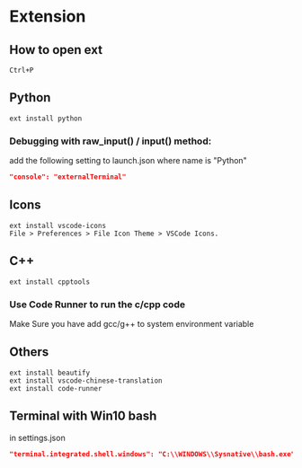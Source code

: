# Extension
## How to open ext
```
Ctrl+P
```
## Python
```
ext install python
```
### Debugging with raw_input() / input() method:
add the following setting to launch.json where name is "Python"
```json
"console": "externalTerminal"
```
## Icons
```
ext install vscode-icons
File > Preferences > File Icon Theme > VSCode Icons.
```

## C++
```
ext install cpptools
```
### Use Code Runner to run the c/cpp code
Make Sure you have add gcc/g++ to system environment variable  

## Others
```
ext install beautify
ext install vscode-chinese-translation
ext install code-runner
```

## Terminal with Win10 bash
in settings.json
```json
"terminal.integrated.shell.windows": "C:\\WINDOWS\\Sysnative\\bash.exe"
```

